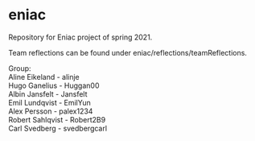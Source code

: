 # eniac

Repository for Eniac project of spring 2021.

Team reflections can be found under eniac/reflections/teamReflections.

Group:  
Aline Eikeland - alinje  
Hugo Ganelius - Huggan00  
Albin Jansfelt - Jansfelt  
Emil Lundqvist - EmilYun  
Alex Persson - palex1234  
Robert Sahlqvist - Robert2B9  
Carl Svedberg - svedbergcarl  
